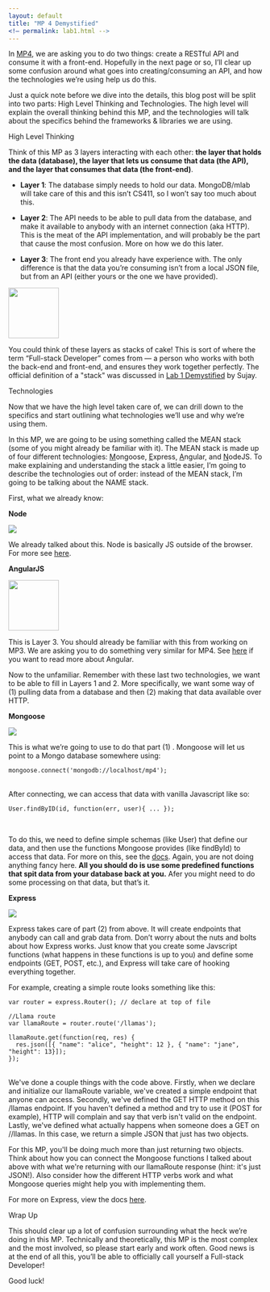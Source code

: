 ```yaml
---
layout: default
title: "MP 4 Demystified"
<!— permalink: lab1.html -->
---
```


In <a href="http://uiuc-web-programming.github.io/sp2016/MP-4" target="_blank">MP4</a>, we are asking you to do two things: create a RESTful API and consume it with a front-end. Hopefully in the next page or so, I’ll clear up some confusion around what goes into creating/consuming an API, and how the technologies we’re using help us do this.

Just a quick note before we dive into the details, this blog post will be split into two parts: High Level Thinking and Technologies. The high level will explain the overall thinking behind this MP, and the technologies will talk about the specifics behind the frameworks & libraries we are using.

<span class="section-heading">High Level Thinking</span>

Think of this MP as 3 layers interacting with each other: <b>the layer that holds the data (database), the layer that lets us consume that data (the API), and the layer that consumes that data (the front-end)</b>. 

- <b>Layer 1</b>: The database simply needs to hold our data. MongoDB/mlab will take care of this and this isn’t CS411, so I won’t say too much about this. 

- <b>Layer 2</b>: The API needs to be able to pull data from the database, and make it available to anybody with an internet connection (aka HTTP). This is the meat of the API implementation, and will probably be the part that cause the most confusion. More on how we do this later.

- <b>Layer 3</b>: The front end you already have experience with. The only difference is that the data you’re consuming isn’t from a local JSON file, but from an API (either yours or the one we have provided).

<img style="height: 100px; width: auto" class="demystified-images" src="http://findicons.com/files/icons/346/sweet/128/cake1.png">

You could think of these layers as stacks of cake! This is sort of where the term “Full-stack Developer” comes from — a person who works with both the back-end and front-end, and ensures they work together perfectly. The official definition of a "stack" was discussed in <a href="http://uiuc-web-programming.github.io/sp2016/Lab-1-Demystified" target="_blank">Lab 1 Demystified</a> by Sujay.

<span class="section-heading">Technologies</span>

Now that we have the high level taken care of, we can drill down to the specifics and start outlining what technologies we’ll use and why we’re using them. 

In this MP, we are going to be using something called the MEAN stack (some of you might already be familiar with it). The MEAN stack is made up of four different technologies: <u>M</u>ongoose, <u>E</u>xpress, <u>A</u>ngular, and <u>N</u>odeJS. To make explaining and understanding the stack a little easier, I’m going to describe the technologies out of order: instead of the MEAN stack, I’m going to be talking about the NAME stack.

First, what we already know: 

 
**Node** 

<img src="http://dab1nmslvvntp.cloudfront.net/wp-content/uploads/2015/07/1436439824nodejs-logo.png" class="demystified-images">

We already talked about this. Node is basically JS outside of the browser. For more see <a target="_blank" href="http://uiuc-web-programming.github.io/sp2016/Lab-1-Demystified">here</a>.

**AngularJS**

<img style="width: 100px;" src="https://camo.githubusercontent.com/6795c053f2fafee4d1c76f3a181876013827dd5e/68747470733a2f2f662e636c6f75642e6769746875622e636f6d2f6173736574732f333437303430322f313230383630372f32376637643134322d323564362d313165332d386330372d6139316532633736396435322e706e67" class="demystified-images">

This is Layer 3. You should already be familiar with this from working on MP3. We are asking you to do something very similar for MP4. See <a target="_blank" href="http://uiuc-web-programming.github.io/sp2016/MP-3-Demystified">here</a> if you want to read more about Angular.

Now to the unfamiliar. Remember with these last two technologies, we want to be able to fill in Layers 1 and 2. More specifically, we want some way of (1) pulling data from a database and then (2) making that data available over HTTP.

**Mongoose**

<img src="http://mongodb-tools.com/img/mongoose.png" class="demystified-images">

This is what we’re going to use to do that part (1) . Mongoose will let us point to a Mongo database somewhere using:

~~~
mongoose.connect('mongodb://localhost/mp4');
~~~
<br>
After connecting, we can access that data with vanilla Javascript like so:

~~~
User.findByID(id, function(err, user){ ... });
~~~
<br>

To do this, we need to define simple schemas (like User) that define our data, and then use the functions Mongoose provides (like findById) to access that data. For more on this, see the <a href="http://mongoosejs.com/docs/guide.html" target="_blank">docs</a>. Again, you are not doing anything fancy here. <b>All you should do is use some predefined functions that spit data from your database back at you.</b> Afer you might need to do some processing on that data, but that’s it.

**Express**

<img src="http://mean.io/system/assets/img/logos/express.png" class="demystified-images">

Express takes care of part (2) from above. It will create endpoints that anybody can call and grab data from. Don’t worry about the nuts and bolts about how Express works. Just know that you create some Javscript functions (what happens in these functions is up to you) and define some endpoints (GET, POST, etc.), and Express will take care of hooking everything together. 

For example, creating a simple route looks something like this:

~~~
var router = express.Router(); // declare at top of file

//Llama route
var llamaRoute = router.route('/llamas');

llamaRoute.get(function(req, res) {
  res.json([{ "name": "alice", "height": 12 }, { "name": "jane", "height": 13}]);
});
~~~
<br>
We've done a couple things with the code above. Firstly, when we declare and initialize our llamaRoute variable, we've created a simple endpoint that anyone can access. Secondly, we've defined the GET HTTP method on this /llamas endpoint. If you haven't defined a method and try to use it (POST for example), HTTP will complain and say that verb isn't valid on the endpoint. Lastly, we've defined what actually happens when someone does a GET on //llamas. In this case, we return a simple JSON that just has two objects. 

For this MP, you'll be doing much more than just returning two objects. Think about how you can connect the Mongoose functions I talked about above with what we're returning with our llamaRoute response (hint: it's just JSON!). Also consider how the different HTTP verbs work and what Mongoose queries might help you with implementing them.

For more on Express, view the docs <a href="http://expressjs.com/en/api.html" target="_blank">here</a>.

<span class="section-heading">Wrap Up</span>

This should clear up a lot of confusion surrounding what the heck we’re doing in this MP. Technically and theoretically, this MP is the most complex and the most involved, so please start early and work often. Good news is at the end of all this, you’ll be able to officially call yourself a Full-stack Developer!

Good luck!


